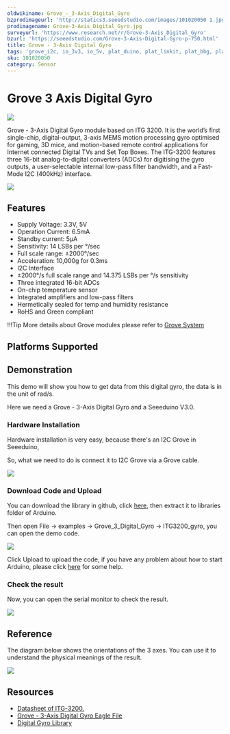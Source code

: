 ```yaml
---
oldwikiname: Grove_-_3-Axis_Digital_Gyro
bzprodimageurl: 'http://statics3.seeedstudio.com/images/101020050 1.jpg'
prodimagename: Grove-3-Axis_Digital_Gyro.jpg
surveyurl: 'https://www.research.net/r/Grove-3-Axis_Digital_Gyro'
bzurl: 'https://seeedstudio.com/Grove-3-Axis-Digital-Gyro-p-750.html'
title: Grove - 3-Axis Digital Gyro
tags: 'grove_i2c, io_3v3, io_5v, plat_duino, plat_linkit, plat_bbg, plat_wio'
sku: 101020050
category: Sensor
---
```


# Grove 3 Axis Digital Gyro

![](https://raw.githubusercontent.com/SeeedDocument/Grove-3-Axis_Digital_Gyro/master/img/Grove-3-Axis_Digital_Gyro.jpg)

Grove - 3-Axis Digital Gyro module based on ITG 3200. It is the world’s first single-chip, digital-output, 3-axis MEMS motion processing gyro optimised for gaming, 3D mice, and motion-based remote control applications for Internet connected Digital TVs and Set Top Boxes. The ITG-3200 features three 16-bit analog-to-digital converters \(ADCs\) for digitising the gyro outputs, a user-selectable internal low-pass filter bandwidth, and a Fast-Mode I2C \(400kHz\) interface.

[![](https://raw.githubusercontent.com/SeeedDocument/common/master/Get_One_Now_Banner.png)](http://www.seeedstudio.com/Grove-3-Axis-Digital-Gyro-p-750.html)

## Features

* Supply Voltage: 3.3V, 5V
* Operation Current: 6.5mA
* Standby current: 5μA
* Sensitivity: 14 LSBs per °/sec
* Full scale range: ±2000°/sec
* Acceleration: 10,000g for 0.3ms
* I2C Interface
* ±2000°/s full scale range and 14.375 LSBs per °/s sensitivity
* Three integrated 16-bit ADCs
* On-chip temperature sensor
* Integrated amplifiers and low-pass filters
* Hermetically sealed for temp and humidity resistance
* RoHS and Green compliant

!!!Tip More details about Grove modules please refer to [Grove System](http://wiki.seeed.cc/Grove_System/)

## Platforms Supported

## Demonstration

This demo will show you how to get data from this digital gyro, the data is in the unit of rad/s.

Here we need a Grove - 3-Axis Digital Gyro and a Seeeduino V3.0.

### Hardware Installation

Hardware installation is very easy, because there's an I2C Grove in Seeeduino,

So, what we need to do is connect it to I2C Grove via a Grove cable.

![](https://raw.githubusercontent.com/SeeedDocument/Grove-3-Axis_Digital_Gyro/master/img/Grove-3-Axis_Digital_Gyro_Hardware.JPG)

### Download Code and Upload

You can download the library in github, click [here](https://github.com/Seeed-Studio/Grove_3_Axis_Digital_Gyro/), then extract it to libraries folder of Arduino.

Then open File -&gt; examples -&gt; Grove\_3\_Digital\_Gyro -&gt; ITG3200\_gyro, you can open the demo code.

![](https://raw.githubusercontent.com/SeeedDocument/Grove-3-Axis_Digital_Gyro/master/img/ITG3200_gyro_ArduinoIde.jpg)

Click Upload to upload the code, if you have any problem about how to start Arduino, please click [here](/Getting_Started_with_Seeeduino) for some help.

### Check the result

Now, you can open the serial monitor to check the result.

![](https://raw.githubusercontent.com/SeeedDocument/Grove-3-Axis_Digital_Gyro/master/img/Grove-3-Axis_Digital_Gyro_SerialDta.jpg)

## Reference

The diagram below shows the orientations of the 3 axes. You can use it to understand the physical meanings of the result.

![](https://raw.githubusercontent.com/SeeedDocument/Grove-3-Axis_Digital_Gyro/master/img/Gyro_Reference_1.jpg)

## Resources

* [Datasheet of ITG-3200.](https://raw.githubusercontent.com/SeeedDocument/Grove-3-Axis_Digital_Gyro/master/res/ITG-3200.pdf)
* [Grove - 3-Axis Digital Gyro Eagle File](https://raw.githubusercontent.com/SeeedDocument/Grove-3-Axis_Digital_Gyro/master/res/Grove-3-Axis_Digital_Gyro_Eagle_File.zip)
* [Digital Gyro Library](https://github.com/Seeed-Studio/Grove_3_Axis_Digital_Gyro)

